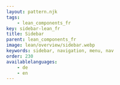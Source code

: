 ```yaml
---
layout: pattern.njk
tags: 
    - lean_components_fr
key: sidebar-lean_fr
title: Sidebar
parent: lean_components_fr
image: lean/overview/sidebar.webp
keywords: sidebar, navigation, menu, nav
order: 230
availablelanguages: 
    - de
    - en
---
```

